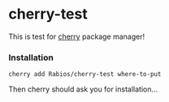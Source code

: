 # cherry-test

This is test for [cherry](https://github.com/Rabios/cherry) package manager!

### Installation

```
cherry add Rabios/cherry-test where-to-put
```

Then cherry should ask you for installation...

